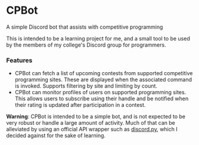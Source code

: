 # CPBot

A simple Discord bot that assists with competitive programming

This is intended to be a learning project for me, and a small tool to be used by the members of my college's Discord group for programmers.

### Features

- CPBot can fetch a list of upcoming contests from supported competitive programming sites. These are displayed when the associated command is invoked. Supports filtering by site and limiting by count.
- CPBot can monitor profiles of users on supported programming sites. This allows users to subscribe using their handle and be notified when their rating is updated after participation in a contest.

**Warning**: CPBot is intended to be a simple bot, and is not expected to be very robust or handle a large amount of activity. Much of that can be alleviated by using an official API wrapper such as [discord.py](https://github.com/Rapptz/discord.py), which I decided against for the sake of learning.

